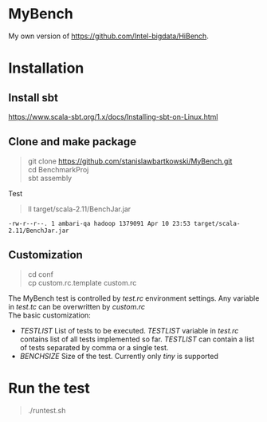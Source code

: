 # MyBench

My own version of https://github.com/Intel-bigdata/HiBench.

# Installation

## Install sbt
https://www.scala-sbt.org/1.x/docs/Installing-sbt-on-Linux.html

## Clone and make package
> git clone https://github.com/stanislawbartkowski/MyBench.git<br>
> cd BenchmarkProj<br>
> sbt assembly<br>

Test<br>
> ll target/scala-2.11/BenchJar.jar<br>
```
-rw-r--r--. 1 ambari-qa hadoop 1379091 Apr 10 23:53 target/scala-2.11/BenchJar.jar
```
## Customization
>cd conf<br>
> cp custom.rc.template custom.rc<br>

The MyBench test is controlled by *test.rc* environment settings. Any variable in *test.tc* can be overwritten by *custom.rc*
<br>
The basic customization:<br>
 * *TESTLIST* List of tests to be executed. *TESTLIST* variable in *test.rc* contains list of all tests implemented so far. *TESTLIST* can contain a list of tests separated by comma or a single test.
 * *BENCHSIZE* Size of the test. Currently only *tiny* is supported

# Run the test
> ./runtest.sh




